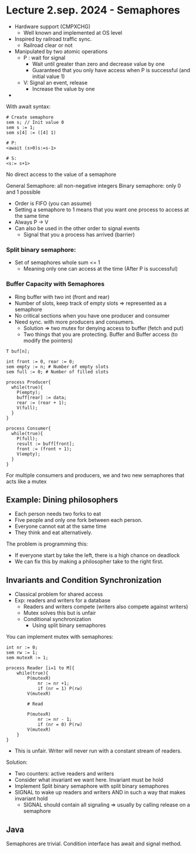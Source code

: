 # Lecture 2.sep. 2024 - Semaphores

- Hardware support (CMPXCHG)
  - Well known and implemented at OS level
- Inspired by railroad traffic sync. 
  - Railroad clear or not
- Manipulated by two atomic operations
  - P : wait for signal
    - Wait until greater than zero and decrease value by one 
    - Guaranteed that you only have access when P is successful (and initial value 1)
  - V: Signal an event, release
    - Increase the value by one 
- 

With await syntax:

```text
# Create semaphore 
sem s; // Init value 0 
sem s := 1; 
sem s[4] := ([4] 1) 

# P:
<await (s>0)s:=s-1>

# S:
<s:= s+1>
```

No direct access to the value of a semaphore 

General Semaphore: all non-negative integers
Binary semaphore: only 0 and 1 possible 

- Order is FIFO (you can assume)
- Setting a semaphore to 1 means that you want one process to access at the same time
- Always P -> V
- Can also be used in the other order to signal events
  - Signal that you a process has arrived (barrier)

### Split binary semaphore:
- Set of semaphores whole sum <= 1
  - Meaning only one can access at the time (After P is successful)

### Buffer Capacity with Semaphores
- Ring buffer with two int (front and rear)
- Number of slots, keep track of empty slots => represented as a semaphore 
- No critical sections when you have one producer and consumer
- Need sync. with more producers and consumers. 
  - Solution => two mutex for denying access to buffer (fetch and put)
  - Two things that you are protecting. Buffer and Buffer access (to modify the pointers)


```text
T buf[n];

int front := 0, rear := 0; 
sem empty := n; # Number of empty slots
sem full := 0; # Number of filled slots

process Producer{
  while(true){
    P(empty);
    buff[rear] := data;
    rear := (rear + 1); 
    V(full);
  }
}

process Consumer{
  while(true){
    P(full);
    result := buff[front];
    front := (front + 1);
    V(empty);
  }
}
```

For multiple consumers and producers, we and two new semaphores that acts like a mutex

## Example: Dining philosophers 

- Each person needs two forks to eat
- Five people and only one fork between each person. 
- Everyone cannot eat at the same time
- They think and eat alternatively. 
  
The problem is programming this:
- If everyone start by take the left, there is a high chance on deadlock
- We can fix this by making a philosopher take to the right first. 


## Invariants and Condition Synchronization 
- Classical problem for shared access
- Exp: readers and writers for a database
  - Readers and writers compete (writers also compete against writers)
  - Mutex solves this but is unfair
  - Conditional synchronization 
    - Using split binary semaphores

You can implement mutex with semaphores:

```text
int nr := 0; 
sem rw := 1; 
sem mutexR := 1; 

process Reader [i=1 to M]{
    while(true){
        P(mutexR)
            nr := nr +1; 
            if (nr = 1) P(rw)
        V(mutexR)

        # Read

        P(mutexR)
            nr := nr - 1; 
            if (nr = 0) P(rw)
        V(mutexR)
    }
}
```

- This is unfair. Writer will never run with a constant stream of readers. 

Solution: 
- Two counters: active readers and writers 
- Consider what invariant we want here. Invariant must be hold 
- Implement Split binary semaphore with split binary semaphores
- SIGNAL to wake up readers and writers AND in such a way that makes invariant hold 
  - SIGNAL should contain all signaling => usually by calling release on a semaphore 



## Java

Semaphores are trivial.
Condition interface has await and signal method.